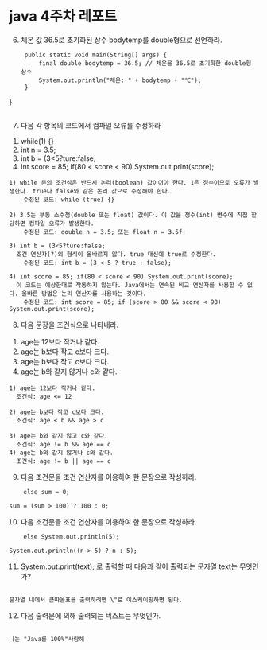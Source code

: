 java 4주차 레포트
=================

6. 체온 값 36.5로 초기화된 상수 bodytemp를 double형으로 선언하라.
   ```public class Main {
    public static void main(String[] args) {
        final double bodytemp = 36.5; // 체온을 36.5로 초기화한 double형 상수
        System.out.println("체온: " + bodytemp + "℃");
    }
}
```
```
7. 다음 각 항목의 코드에서 컴파일 오류를 수정하라
  1) while(1) {}
  2) int n = 3.5;
  3) int b = (3<5?ture:false;
  4) int score = 85;
     if(80 < score < 90) System.out.print(score);

``` 풀이 : 
1) while 문의 조건식은 반드시 논리(boolean) 값이어야 한다. 1은 정수이므로 오류가 발생한다. true나 false와 같은 논리 값으로 수정해야 한다.
    수정된 코드: while (true) {}

2) 3.5는 부동 소수점(double 또는 float) 값이다. 이 값을 정수(int) 변수에 직접 할당하면 컴파일 오류가 발생한다.
    수정된 코드: double n = 3.5; 또는 float n = 3.5f;

3) int b = (3<5?ture:false;
  조건 연산자(?)의 형식이 올바르지 않다. true 대신에 true로 수정한다.
    수정된 코드: int b = (3 < 5 ? true : false);

4) int score = 85; if(80 < score < 90) System.out.print(score);
  이 코드는 예상한대로 작동하지 않는다. Java에서는 연속된 비교 연산자를 사용할 수 없다. 올바른 방법은 논리 연산자를 사용하는 것이다.
    수정된 코드: int score = 85; if (score > 80 && score < 90) System.out.print(score);
```

8. 다음 문장을 조건식으로 나타내라.
  1) age는 12보다 작거나 같다.
  2) age는 b보다 작고 c보다 크다.
  3) age는 b보다 작고 c보다 크다.
  4) age는 b와 같지 않거나 c와 같다.

``` 풀이 :
1) age는 12보다 작거나 같다.
  조건식: age <= 12

2) age는 b보다 작고 c보다 크다.
  조건식: age < b && age > c

3) age는 b와 같지 않고 c와 같다.
  조건식: age != b && age == c
4) age는 b와 같지 않거나 c와 같다.
  조건식: age != b || age == c
```

9. 다음 조건문을 조건 연산자를 이용하여 한 문장으로 작성하라.
``` if(sum>100) sum = 100;
    else sum = 0;
```

``` 풀이 :
sum = (sum > 100) ? 100 : 0;
```

10. 다음 조건문을 조건 연산자를 이용하여 한 문장으로 작성하라.
``` if(n>5) System.out.println(n);
    else System.out.println(5);
```

``` 풀이 :
System.out.println((n > 5) ? n : 5);
```

11. System.out.print(text); 로 출력할 때 다음과 같이 출력되는 문자열 text는 무엇인가?
``` 를 출력하려면 \ 다음에 "를 붙여 \" 과 같이 하면 된다.
```

``` 풀이 :
문자열 내에서 큰따옴표를 출력하려면 \"로 이스케이핑하면 된다.
```

12. 다음 출력문에 의해 출력되는 텍스트는 무엇인가.
``` System.out.print("나는 \"Java를 " + 100 + "%\"" + "사랑해");
```

``` 풀이 :
나는 "Java를 100%"사랑해
````



